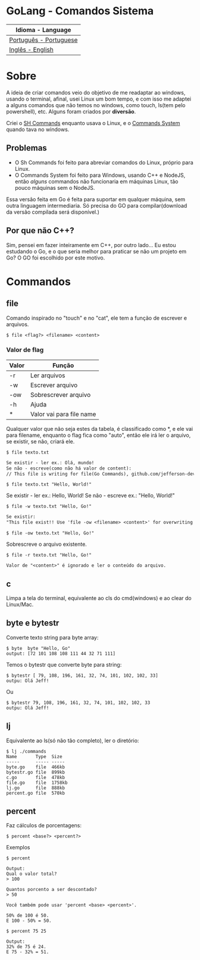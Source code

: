 # GoLang - Comandos Sistema

| Idioma - Language |
| ----------------  |
| <a href="#start">Português - Portuguese</a>
| <a href="https://github.com/jefferson-developer-it/go-cmd/blob/main/README.md">Inglês - English</a>

<div id="start">

# Sobre

A ideia de criar comandos veio do objetivo de me readaptar ao windows, usando o terminal, afinal, usei Linux um bom tempo, e com isso me adaptei a alguns comandos que não temos no windows, como touch, ls(tem pelo powershell), etc. Alguns foram criados por <strong>diversão</strong>.

Criei o <a href="https://github.com/jefferson-developer-it/sh-commands">SH Commands</a> enquanto usava o Linux, e o  <a href="https://github.com/jefferson-developer-it/commands_system">Commands System</a> quando tava no windows.

## Problemas

- O Sh Commands foi feito para abreviar comandos do Linux, próprio para Linux.
- O Commands System foi feito para Windows, usando C++ e NodeJS, então <em>alguns</em> commandos não funcionaria em máquinas Linux, tão pouco máquinas sem o NodeJS.

Essa versão feita em Go é feita para suportar em qualquer máquina, sem outra linguagem intermediaria.
Só precisa do GO para compilar(download da versão compilada será disponível.)

## Por que não C++?
Sim, pensei em fazer inteiramente em C++, por outro lado... Eu estou estudando o Go, e o que seria melhor para praticar se não um projeto em Go?
O GO foi escolhido por este motivo.
</div>

# Commandos

## file
Comando inspirado no "touch" e no "cat", ele tem a função de escrever e arquivos.

```shell
$ file <flag?> <filename> <content>
```
### Valor de flag

| Valor | Função |
| ------|--------  |
| -r | Ler arquivos | 
| -w | Escrever arquivo|
| -ow | Sobrescrever arquivo|
| -h | Ajuda|
| * | Valor vai para file name|

Qualquer valor que não seja estes da tabela, é classificado como *, e ele vai para filename, enquanto o flag fica como "auto", então ele irá ler o arquivo, se existir, se não, criará ele.

```shell
$ file texto.txt
```
```txt
Se existir - ler ex.: Olá, mundo!
Se não - escreve(como não há valor de content):  
// This file is writing for file(Go Commands), github.com/jefferson-developer-it/go-cmd
```

```shell
$ file texto.txt "Hello, World!"
```

Se existir - ler ex.: Hello, World!
Se não - escreve ex.: "Hello, World!"

```shell
$ file -w texto.txt "Hello, Go!"
```

```txt
Se existir:
"This file exist!! Use 'file -ow <filename> <content>' for overwriting!"
```

```shell
$ file -ow texto.txt "Hello, Go!"
```

Sobrescreve o arquivo existente.

```shell
$ file -r texto.txt "Hello, Go!"
```
```
Valor de "<content>" é ignorado e ler o conteúdo do arquivo.
```

## c

Limpa a tela do terminal, equivalente ao cls do cmd(windows) e ao clear do Linux/Mac.

## byte e bytestr

Converte texto string para byte array:

```shell
$ byte  byte "Hello, Go"
output: [72 101 108 108 111 44 32 71 111]
```

Temos o bytestr que converte byte para string:
```shell
$ bytestr [ 79, 108, 196, 161, 32, 74, 101, 102, 102, 33]
outpu: Olá Jeff!
```
Ou
```shell
$ bytestr 79, 108, 196, 161, 32, 74, 101, 102, 102, 33
outpu: Olá Jeff!
```

## lj

Equivalente ao ls(só não tão completo), ler o diretório:

```shell
$ lj ./commands
Name       Type  Size
-----      ----- -----
byte.go    file  466kb
bytestr.go file  899kb
c.go       file  478kb
file.go    file  1758kb
lj.go      file  888kb
percent.go file  570kb
```

## percent

Faz cálculos de porcentagens:
```shell
$ percent <base?> <percent?> 
```

Exemplos

```shell
$ percent

Output:
Qual o valor total?
> 100

Quantos porcento a ser descontado?
> 50

Você também pode usar 'percent <base> <percent>'.

50% de 100 é 50.
E 100 - 50% = 50.
```

```shell
$ percent 75 25

Output:
32% de 75 é 24.
E 75 - 32% = 51.
```
